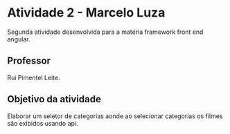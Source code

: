 # Atividade 2 - Marcelo Luza

Segunda atividade desenvolvida para a matéria framework front end angular.

## Professor

Rui Pimentel Leite.

## Objetivo da atividade

Elaborar um seletor de categorias aonde ao selecionar categorias os filmes são exibidos usando api.